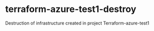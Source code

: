 # terraform-azure-test1-destroy

Destruction of infrastructure created in project Terraform-azure-test1
